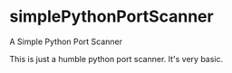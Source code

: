 # simplePythonPortScanner
A Simple Python Port Scanner

This is just a humble python port scanner. It's very basic.
